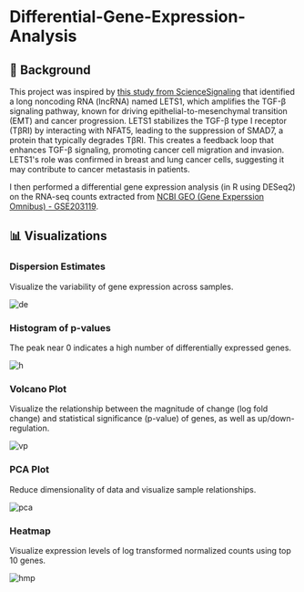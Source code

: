 # Differential-Gene-Expression-Analysis
## 📝 Background
This project was inspired by [this study from ScienceSignaling](https://www.science.org/doi/10.1126/scisignal.adf1947#sec-4) that identified a long noncoding RNA (lncRNA) named LETS1, which amplifies the TGF-β signaling pathway, known for driving epithelial-to-mesenchymal transition (EMT) and cancer progression. LETS1 stabilizes the TGF-β type I receptor (TβRI) by interacting with NFAT5, leading to the suppression of SMAD7, a protein that typically degrades TβRI. This creates a feedback loop that enhances TGF-β signaling, promoting cancer cell migration and invasion. LETS1's role was confirmed in breast and lung cancer cells, suggesting it may contribute to cancer metastasis in patients.

I then performed a differential gene expression analysis (in R using DESeq2) on the RNA-seq counts extracted from [NCBI GEO (Gene Experssion Omnibus) - GSE203119](https://www.ncbi.nlm.nih.gov/geo/query/acc.cgi?acc=GSE203119). 

## 📊 Visualizations
### Dispersion Estimates
Visualize the variability of gene expression across samples. 

![de](https://github.com/ndomah001/Differential-Gene-Expression-Analysis/blob/main/Dispersion%20Estimates.png)

### Histogram of p-values
The peak near 0 indicates a high number of differentially expressed genes. 

![h](https://github.com/ndomah001/Differential-Gene-Expression-Analysis/blob/main/p-value%20Histogram.png)

### Volcano Plot
Visualize the relationship between the magnitude of change (log fold change) and statistical significance (p-value) of genes, as well as up/down-regulation. 

![vp](https://github.com/ndomah001/Differential-Gene-Expression-Analysis/blob/main/Volcano%20Plot.png)

### PCA Plot
Reduce dimensionality of data and visualize sample relationships.

![pca](https://github.com/ndomah001/Differential-Gene-Expression-Analysis/blob/main/PCA%20Plot.png)

### Heatmap
Visualize expression levels of log transformed normalized counts using top 10 genes. 

![hmp](https://github.com/ndomah001/Differential-Gene-Expression-Analysis/blob/main/Heatmap%20(top%2010%20genes).png)
